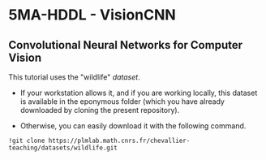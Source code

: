 # 5MA-HDDL - VisionCNN
## Convolutional Neural Networks for Computer Vision

This tutorial uses the "wildlife" _dataset_. 
- If your workstation allows it, and if you are working locally, this dataset is available in the eponymous folder (which you have already downloaded by cloning the present repository). 

- Otherwise, you can easily download it with the following command.
```
!git clone https://plmlab.math.cnrs.fr/chevallier-teaching/datasets/wildlife.git
```
